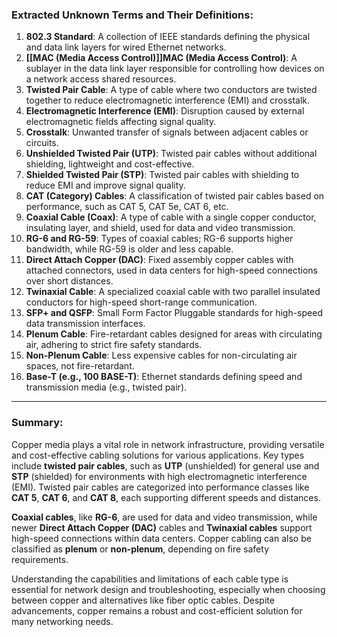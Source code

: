 ### Extracted Unknown Terms and Their Definitions:

1. **802.3 Standard**: A collection of IEEE standards defining the physical and data link layers for wired Ethernet networks.
2. **[[MAC (Media Access Control)]]MAC (Media Access Control)**: A sublayer in the data link layer responsible for controlling how devices on a network access shared resources.
3. **Twisted Pair Cable**: A type of cable where two conductors are twisted together to reduce electromagnetic interference (EMI) and crosstalk.
4. **Electromagnetic Interference (EMI)**: Disruption caused by external electromagnetic fields affecting signal quality.
5. **Crosstalk**: Unwanted transfer of signals between adjacent cables or circuits.
6. **Unshielded Twisted Pair (UTP)**: Twisted pair cables without additional shielding, lightweight and cost-effective.
7. **Shielded Twisted Pair (STP)**: Twisted pair cables with shielding to reduce EMI and improve signal quality.
8. **CAT (Category) Cables**: A classification of twisted pair cables based on performance, such as CAT 5, CAT 5e, CAT 6, etc.
9. **Coaxial Cable (Coax)**: A type of cable with a single copper conductor, insulating layer, and shield, used for data and video transmission.
10. **RG-6 and RG-59**: Types of coaxial cables; RG-6 supports higher bandwidth, while RG-59 is older and less capable.
11. **Direct Attach Copper (DAC)**: Fixed assembly copper cables with attached connectors, used in data centers for high-speed connections over short distances.
12. **Twinaxial Cable**: A specialized coaxial cable with two parallel insulated conductors for high-speed short-range communication.
13. **SFP+ and QSFP**: Small Form Factor Pluggable standards for high-speed data transmission interfaces.
14. **Plenum Cable**: Fire-retardant cables designed for areas with circulating air, adhering to strict fire safety standards.
15. **Non-Plenum Cable**: Less expensive cables for non-circulating air spaces, not fire-retardant.
16. **Base-T (e.g., 100 BASE-T)**: Ethernet standards defining speed and transmission media (e.g., twisted pair).

---

### Summary:

Copper media plays a vital role in network infrastructure, providing versatile and cost-effective cabling solutions for various applications. Key types include **twisted pair cables**, such as **UTP** (unshielded) for general use and **STP** (shielded) for environments with high electromagnetic interference (EMI). Twisted pair cables are categorized into performance classes like **CAT 5**, **CAT 6**, and **CAT 8**, each supporting different speeds and distances.

**Coaxial cables**, like **RG-6**, are used for data and video transmission, while newer **Direct Attach Copper (DAC)** cables and **Twinaxial cables** support high-speed connections within data centers. Copper cabling can also be classified as **plenum** or **non-plenum**, depending on fire safety requirements.

Understanding the capabilities and limitations of each cable type is essential for network design and troubleshooting, especially when choosing between copper and alternatives like fiber optic cables. Despite advancements, copper remains a robust and cost-efficient solution for many networking needs.